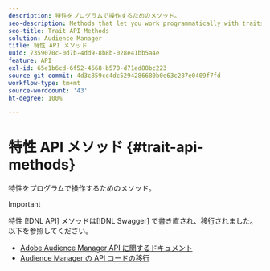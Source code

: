 ```yaml
---
description: 特性をプログラムで操作するためのメソッド。
seo-description: Methods that let you work programmatically with traits.
seo-title: Trait API Methods
solution: Audience Manager
title: 特性 API メソッド
uuid: 7359070c-0d7b-4dd9-8b8b-028e41bb5a4e
feature: API
exl-id: 65e1b6cd-6f52-4668-b570-d71ed88bc223
source-git-commit: 4d3c859cc4dc5294286680b0e63c287e0409f7fd
workflow-type: tm+mt
source-wordcount: '43'
ht-degree: 100%

---
```


# 特性 API メソッド {#trait-api-methods}

特性をプログラムで操作するためのメソッド。

>[!IMPORTANT]
>
>特性 [!DNL API] メソッドは[!DNL Swagger] で書き直され、移行されました。以下を参照してください。
>
>* [Adobe Audience Manager API に関するドキュメント](https://bank.demdex.com/portal/swagger/index.html)
>* [Audience Manager の API コードの移行](../../api/api-swagger-migration.md)
